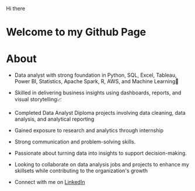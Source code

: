 Hi there
# Welcome to my Github Page<br/>

# About<br/>
* Data analyst with strong foundation in Python, SQL, Excel, Tableau, Power BI, Statistics, Apache Spark, R, AWS, and Machine Learning🤖

* Skilled in delivering business insights using dashboards, reports, and visual storytelling📈

* Completed Data Analyst Diploma projects involving data cleaning, data analysis, and analytical reporting

* Gained exposure to research and analytics through internship

* Strong communication and problem-solving skills.

* Passionate about turning data into insights to support decision-making.

* Looking to collaborate on data analysis jobs and projects to enhance my skillsets while contributing to the organization's growth

* Connect with me on [LinkedIn](https://www.linkedin.com/in/deborahchinazo)
